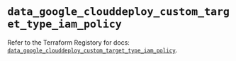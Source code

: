 # `data_google_clouddeploy_custom_target_type_iam_policy`

Refer to the Terraform Registory for docs: [`data_google_clouddeploy_custom_target_type_iam_policy`](https://registry.terraform.io/providers/hashicorp/google-beta/5.29.0/docs/data-sources/google_clouddeploy_custom_target_type_iam_policy).
